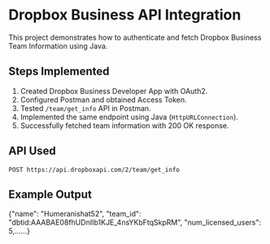 # Dropbox Business API Integration

This project demonstrates how to authenticate and fetch Dropbox Business Team Information using Java.

## Steps Implemented
1. Created Dropbox Business Developer App with OAuth2.
2. Configured Postman and obtained Access Token.
3. Tested `/team/get_info` API in Postman.
4. Implemented the same endpoint using Java (`HttpURLConnection`).
5. Successfully fetched team information with 200 OK response.

## API Used
`POST https://api.dropboxapi.com/2/team/get_info`

## Example Output
{"name": "Humeranishat52", "team_id": "dbtid:AAABAE08fhUDnIIb1KJE_4nsYKbFtqSkpRM", "num_licensed_users": 5,......}
